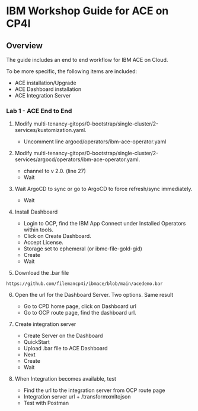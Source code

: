 # IBM Workshop Guide for **ACE on CP4I**

## Overview  

<!--- cSpell:ignore gitorg YAMLs -->

The guide includes an end to end workflow for IBM ACE on Cloud.

To be more specific, the following items are included:

-   ACE installation/Upgrade
-   ACE Dashboard installation
-   ACE Integration Server

### Lab 1 - ACE End to End

1. Modify  multi-tenancy-gitops/0-bootstrap/single-cluster/2-services/kustomization.yaml. 
    - Uncomment line argocd/operators/ibm-ace-operator.yaml
2. Modify multi-tenancy-gitops/0-bootstrap/single-cluster/2-services/argocd/operators/ibm-ace-operator.yaml. 
    - channel to v 2.0. (line 27)
    - Wait
3. Wait ArgoCD to sync or go to ArgoCD to force refresh/sync immediately.
    - Wait
4. Install Dashboard
    - Login to OCP, find the IBM App Connect under Installed Operators within tools. 
    - Click on Create Dashboard. 
    - Accept License. 
    - Storage set to ephemeral (or ibmc-file-gold-gid)
    - Create
    - Wait

5. Download the .bar file
```
https://github.com/filemancp4i/ibmace/blob/main/acedemo.bar
```

6. Open the url for the Dashboard Server. Two options. Same result
    - Go to CPD home page, click on Dashboard url
    - Go to OCP route page, find the dashboard url.

5. Create integration server
    - Create Server on the Dashboard
    - QuickStart
    - Upload .bar file to ACE Dashboard
    - Next
    - Create
    - Wait

6. When Integration becomes available, test
    - Find the url to the integration server from OCP route page
    - Integration server url + /transformxmltojson
    - Test with Postman
